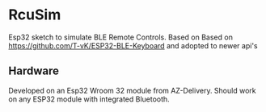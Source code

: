 # RcuSim
Esp32 sketch to simulate BLE Remote Controls. Based on 
Based on https://github.com/T-vK/ESP32-BLE-Keyboard and adopted to newer api's

## Hardware
Developed on an Esp32 Wroom 32 module from AZ-Delivery.
Should work on any ESP32 module with integrated Bluetooth.
